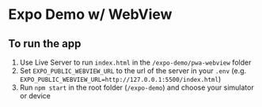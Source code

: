 # Expo Demo w/ WebView

## To run the app

1. Use Live Server to run `index.html` in the `/expo-demo/pwa-webview` folder
2. Set `EXPO_PUBLIC_WEBVIEW_URL` to the url of the server in your `.env` (e.g. `EXPO_PUBLIC_WEBVIEW_URL=http://127.0.0.1:5500/index.html`)
3. Run `npm start` in the root folder (`/expo-demo`) and choose your simulator or device
